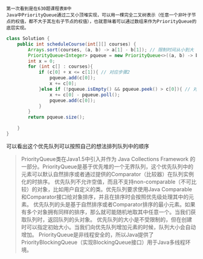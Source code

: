 ```
第一次看到是在630题课程表Ⅲ中
Java中PriorityQueue通过二叉小顶堆实现，可以用一棵完全二叉树表示（任意一个非叶子节点的权值，都不大于其左右子节点的权值），也就意味着可以通过数组来作为PriorityQueue的底层实现。
```

```java
class Solution {
    public int scheduleCourse(int[][] courses) {
        Arrays.sort(courses, (a, b) -> a[1] - b[1]); // 限制时间从小到大
        PriorityQueue<Integer> pqueue = new PriorityQueue<>((a, b) -> b - a); // 花费时间从大到小
        int x = 0;
        for (int c[] : courses){
            if (c[0] + x <= c[1]){ // 对应步骤2
                pqueue.add(c[0]);
                x += c[0];
            }else if (!pqueue.isEmpty() && pqueue.peek() > c[0]){ // 对应步骤3
                x += c[0] - pqueue.poll();
                pqueue.add(c[0]);
            }
        }
        return pqueue.size();

    }
}
```
可以看出这个优先队列可以按照自己的想法排列队列中的顺序
>PriorityQueue类在Java1.5中引入并作为 Java Collections Framework 的一部分。PriorityQueue是基于优先堆的一个无界队列，这个优先队列中的元素可以默认自然排序或者通过提供的Comparator（比较器）在队列实例化的时排序。 
   优先队列不允许空值，而且不支持non-comparable（不可比较）的对象，比如用户自定义的类。优先队列要求使用Java Comparable和Comparator接口给对象排序，并且在排序时会按照优先级处理其中的元素。
   优先队列的头是基于自然排序或者Comparator排序的最小元素。如果有多个对象拥有同样的排序，那么就可能随机地取其中任意一个。当我们获取队列时，返回队列的头对象。
   优先队列的大小是不受限制的，但在创建时可以指定初始大小。当我们向优先队列增加元素的时候，队列大小会自动增加。
   PriorityQueue是非线程安全的，所以Java提供了PriorityBlockingQueue（实现BlockingQueue接口）用于Java多线程环境。

